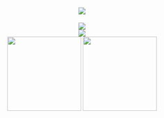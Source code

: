 <h1 align="center">
  <a href="https://sakuratears.cn/">
    <img src="https://readme-typing-svg.herokuapp.com/?lines=printf(%22Hello%2C%20World!%22);&center=true&size=27">
  </a>
</h1>

<div align="center"><img src="https://gitee.com/Narakue/img/raw/master/img/0.png" /></div>

<div align="center"><img src="https://gitee.com/Narakue/img/raw/master/img/1.svg" /></div>



<div align="center">
  <img height="170px" src="https://github-readme-stats.vercel.app/api?username=Narakue&show_icons=true&theme=tokyonight" />
  <img height="170px" src="https://github-readme-stats.vercel.app/api/top-langs/?username=Narakue&layout=compact" />
</div>
